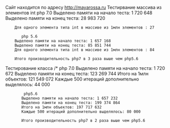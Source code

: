 Сайт находится по адресу http://mayarossa.ru
Тестирвание массива из элементов int
         php 7.0
        Выделено памяти на начало теста: 1 720 648
        Выделено памяти на конец теста: 28 983 720

        Для одного элемента типа int в массиве из 1млн элементов : 27

           php 5.6
        Выделено памяти на начало теста: 1 657 168
        Выделено памяти на конец теста: 85 851 744
        Для одного элемента типа int в массиве из 1млн элементов : 84

        Итого производительность php7 в 3 раза выше чем php5.6


Тестирование класса
        /* php 7.0
           Выделено памяти на начало теста: 1 720 672
           Выделено памяти на конец теста: 123 269 744
           Итого на 1млн объектов: 121 549 072
           Каждые 500 итераций дополнительно выделялось: 44 000

            php5.6
           Выделено памяти на начало теста: 1 657 232
           Выделено памяти на конец теста: 199 374 864
           Итого на 1млн объектов: 197 717 632
           Каждые 500 итераций дополнительно выделялось: 80 000

           Итого производительность php7 в 2 раза выше чем php5.6


